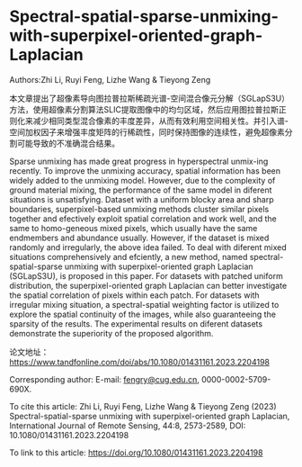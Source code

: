 # Spectral-spatial-sparse-unmixing-with-superpixel-oriented-graph-Laplacian
Authors:Zhi Li, Ruyi Feng, Lizhe Wang & Tieyong Zeng

本文章提出了超像素导向图拉普拉斯稀疏光谱-空间混合像元分解（SGLapS3U）方法，使用超像素分割算法SLIC提取图像中的均匀区域，然后应用图拉普拉斯正则化来减少相同类型混合像素的丰度差异，从而有效利用空间相关性。并引入谱-空间加权因子来增强丰度矩阵的行稀疏性，同时保持图像的连续性，避免超像素分割可能导致的不准确混合结果。

Sparse unmixing has made great progress in hyperspectral unmix-ing recently. To improve the unmixing accuracy, spatial information has been widely added to the unmixing model. However, due to the complexity of ground material mixing, the performance of the same model in diferent situations is unsatisfying. Dataset with a uniform blocky area and sharp boundaries, superpixel-based unmixing methods cluster similar pixels together and efectively exploit spatial correlation and work well, and the same to homo-geneous mixed pixels, which usually have the same endmembers and abundance usually. However, if the dataset is mixed randomly and irregularly, the above idea failed. To deal with diferent mixed situations comprehensively and efciently, a new method, named spectral-spatial-sparse unmixing with superpixel-oriented graph Laplacian (SGLapS3U), is proposed in this paper. For datasets with patched uniform distribution, the superpixel-oriented graph Laplacian can better investigate the spatial correlation of pixels within each patch. For datasets with irregular mixing situation, a spectral-spatial weighting factor is utilized to explore the spatial continuity of the images, while also guaranteeing the sparsity of the results. The experimental results on diferent datasets demonstrate the superiority of the proposed algorithm.

论文地址：https://www.tandfonline.com/doi/abs/10.1080/01431161.2023.2204198

Corresponding author: E-mail: fengry@cug.edu.cn, 0000-0002-5709-690X.

To cite this article: Zhi Li, Ruyi Feng, Lizhe Wang & Tieyong Zeng (2023) Spectral-spatial-sparse
unmixing with superpixel-oriented graph Laplacian, International Journal of Remote Sensing,
44:8, 2573-2589, DOI: 10.1080/01431161.2023.2204198

To link to this article: https://doi.org/10.1080/01431161.2023.2204198
